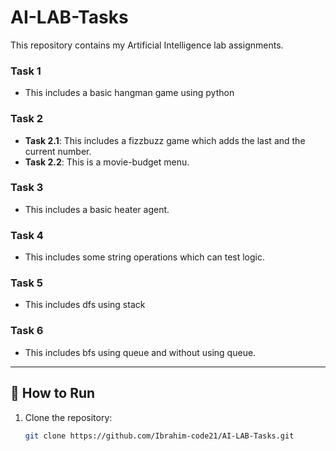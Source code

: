 # AI-LAB-Tasks
This repository contains my Artificial Intelligence lab assignments.

### Task 1
- This includes a basic hangman game using python 

### Task 2
- **Task 2.1**: This includes a fizzbuzz game which adds the last and the current number.  
- **Task 2.2**: This is a movie-budget menu.

### Task 3  
- This includes a basic heater agent.

### Task 4
- This includes some string operations which can test logic.  


### Task 5
- This includes dfs using stack

### Task 6
- This includes bfs using queue and without using queue.

---

## 🚀 How to Run
1. Clone the repository:
   ```bash
   git clone https://github.com/Ibrahim-code21/AI-LAB-Tasks.git
